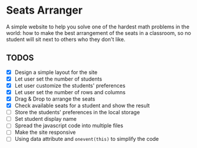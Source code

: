 # Seats Arranger

A simple website to help you solve one of the hardest math problems in the world:
how to make the best arrangement of the seats in a classroom, so no student will sit next to others who they don't like.

## TODOS

- [x] Design a simple layout for the site
- [x] Let user set the number of students
- [x] Let user customize the students' preferences
- [x] Let user set the number of rows and columns
- [x] Drag & Drop to arrange the seats
- [x] Check available seats for a student and show the result
- [ ] Store the students' preferences in the local storage
- [ ] Set student display name
- [ ] Spread the javascript code into multiple files
- [ ] Make the site responsive
- [ ] Using data attribute and `onevent(this)` to simplify the code
